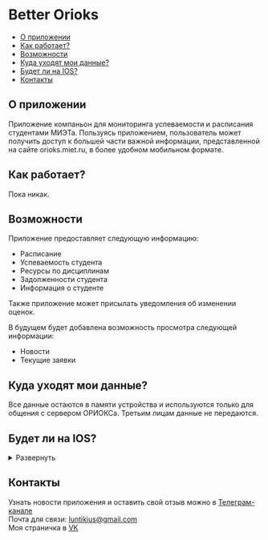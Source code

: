 <h1>
  Better Orioks
</h1>

<ul>
  <li>
    <a href="#p1">О приложении</a>
  </li>
  
  <li>
    <a href="#p2">Как работает?</a>
  </li>
  
  <li>
    <a href="#p3">Возможности</a>
  </li>
  
  <li>
    <a href="#p4">Куда уходят мои данные?</a>
  </li>
  
  <li>
    <a href="#p5">Будет ли на IOS?</a>
  </li>
  
  <li>
    <a href="#p6">Контакты</a>
  </li>
</ul>

<h2 id="p1">
  О приложении
</h2>
<p>
  Приложение компаньон для мониторинга успеваемости и расписания студентами МИЭТа. Пользуясь приложением, пользователь может получить доступ к большей части важной информации, представленной на сайте orioks.miet.ru, в более удобном мобильном формате.
</p>

<h2 id="p2">
  Как работает?
</h2>
<p>
  Пока никак.
</p>

<h2 id="p3">
  Возможности
</h2>
<p>
  Приложение предоставляет следующую информацию: 
<ul>
  <li>
    Расписание
  </li>
  
  <li>
    Успеваемость студента
  </li>
  
  <li>
    Ресурсы по дисциплинам
  </li>
  
  <li>
    Задолженности студента
  </li>
  
  <li>
    Информация о студенте
  </li>
</ul>
</p>

<p>
  Также приложение может присылать уведомления об изменении оценок.
</p>
<p>
  В будущем будет добавлена возможность просмотра следующей информации:
<ul>
  <li>
    Новости
  </li>
  
  <li>
    Текущие заявки
  </li>
</ul>
</p>

<h2 id="p4">
  Куда уходят мои данные?
</h2>
<p>
  Все данные остаются в памяти устройства и используются только для общения с сервером ОРИОКСа. Третьим лицам данные не передаются.
</p>

<h2 id="p5">
  Будет ли на IOS?
</h2>
<p>
  <details>
    <summary>
      Развернуть
    </summary>
    <img src="https://github.com/luntikius/BetterOrioks/blob/a302491f1184e63b91401d85bc61e3e1cf0e49ab/img/DOG_NO.png?raw=true" height=350px>
    <p>
      Сам я этого делать не буду, но если кто-то хочет портировать на IOS, буду рад посодействовать.
    </p>
  </details>
</p>

<h2 id="p6">
  Контакты
</h2>
<p>
  Узнать новости приложения и оставить свой отзыв можно в
  <a href="https://t.me/+YQD5-csbrqk4ZjEy" target="_blank">
    Телеграм-канале
  </a>
  <br>
  Почта для связи: 
  <a href="mailto:luntikius@gmail.com">luntikius@gmail.com</a>
  <br>
  Моя страничка в 
  <a href="https://vk.com/luntikius">VK</a>
</p>

